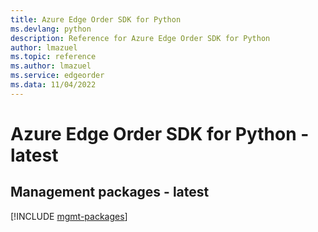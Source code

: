 ```yaml
---
title: Azure Edge Order SDK for Python
ms.devlang: python
description: Reference for Azure Edge Order SDK for Python
author: lmazuel
ms.topic: reference
ms.author: lmazuel
ms.service: edgeorder
ms.data: 11/04/2022
---
```

# Azure Edge Order SDK for Python - latest

## Management packages - latest
[!INCLUDE [mgmt-packages](edge-order-mgmt-index.md)]